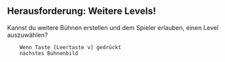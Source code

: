 ## Herausforderung: Weitere Levels!
Kannst du weitere Bühnen erstellen und dem Spieler erlauben, einen Level auszuwählen?

```blocks
	Wenn Taste [Leertaste v] gedrückt
	nächstes Bühnenbild
```



